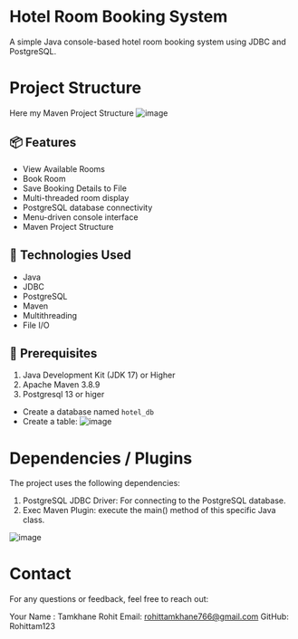 # Hotel Room Booking System

A simple Java console-based hotel room booking system using JDBC and PostgreSQL.

# Project Structure 
Here my Maven Project Structure
    ![image](https://github.com/user-attachments/assets/caf7009e-ad57-4761-bbde-4c64d54afb73)



## 📦 Features

- View Available Rooms
- Book Room
- Save Booking Details to File
- Multi-threaded room display
- PostgreSQL database connectivity
- Menu-driven console interface
- Maven Project Structure

## 🔧 Technologies Used

- Java
- JDBC
- PostgreSQL
- Maven
- Multithreading
- File I/O

## 📝 Prerequisites

1. Java Development Kit (JDK 17) or Higher
2. Apache Maven 3.8.9
3. Postgresql 13 or higer
- Create a database named `hotel_db`
- Create a table:
      ![image](https://github.com/user-attachments/assets/0e6a7280-c321-49ca-9fef-2deadf6bf011)

# Dependencies / Plugins
The project uses the following dependencies:

 1. PostgreSQL JDBC Driver: For connecting to the PostgreSQL database.
 2. Exec Maven Plugin: execute the main() method of this specific Java class.

![image](https://github.com/user-attachments/assets/4aff8c83-6928-475d-82dc-153455f479da)

# Contact
For any questions or feedback, feel free to reach out:

Your Name : Tamkhane Rohit
Email: rohittamkhane766@gmail.com
GitHub: Rohittam123



